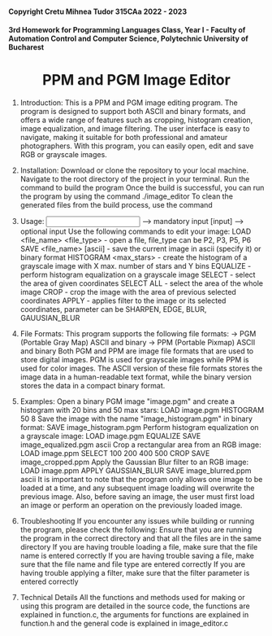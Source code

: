 <h4> Copyright Cretu Mihnea Tudor 315CAa 2022 - 2023 </h4> 
<h4 align = left> 3rd Homework for Programming Languages Class, Year I - Faculty of Automation Control and Computer Science, Polytechnic University of Bucharest </h4>

<h1 align=center> PPM and PGM Image Editor </h1>

1) Introduction: 
    This is a PPM and PGM image editing program. The program is designed to support both ASCII and binary 
    formats, and offers a wide range of features such as cropping, histogram creation, image equalization, 
    and image filtering. The user interface is easy to navigate, making it suitable for both professional
    and amateur photographers. With this program, you can easily open, edit and save RGB or grayscale images.

2) Installation:
    Download or clone the repository to your local machine.
    Navigate to the root directory of the project in your terminal.
    Run the command <make build> to build the program
    Once the build is successful, you can run the program by using the command ./image_editor
    To clean the generated files from the build process, use the command <make clean>

3) Usage:
    <input> --> mandatory input
    [input] --> optional input
    Use the following commands to edit your image:
    LOAD <file_name> <file_type> - open a file, file_type can be P2, P3, P5, P6
    SAVE <file_name> [ascii] - save the current image in ascii (specify it) or binary format
    HISTOGRAM <max_stars> <bins> - create the histogram of a grayscale image with X max. number of stars and Y bins
    EQUALIZE - perform histogram equalization on a grayscale image
    SELECT <x1> <y1> <x2> <y2> - select the area of given coordinates
    SELECT ALL - select the area of the whole image
    CROP - crop the image with the area of previous selected coordinates
    APPLY <parameter> - applies filter to the image or its selected coordinates, parameter can be SHARPEN, EDGE, BLUR, GAUUSIAN_BLUR

4) File Formats:
    This program supports the following file formats:
    -> PGM (Portable Gray Map) ASCII and binary
    -> PPM (Portable Pixmap) ASCII and binary
    Both PGM and PPM are image file formats that are used to store digital images. PGM is used for grayscale images 
    while PPM is used for color images. The ASCII version of these file formats stores the image data in a 
    human-readable text format, while the binary version stores the data in a compact binary format.

5) Examples:
    Open a binary PGM image "image.pgm" and create a histogram with 20 bins and 50 max stars:
        LOAD image.pgm
        HISTOGRAM 50 8
    Save the image with the name "image_histogram.pgm" in binary format:
        SAVE image_histogram.pgm
    Perform histogram equalization on a grayscale image:
        LOAD image.pgm
        EQUALIZE
        SAVE image_equalized.pgm ascii
    Crop a rectangular area from an RGB image:
        LOAD image.ppm
        SELECT 100 200 400 500
        CROP
        SAVE image_cropped.ppm
    Apply the Gaussian Blur filter to an RGB image:
        LOAD image.ppm
        APPLY GAUSSIAN_BLUR
        SAVE image_blurred.ppm ascii
    It is important to note that the program only allows one image to be loaded at a time, and any subsequent
    image loading will overwrite the previous image. Also, before saving an image, the user must first load
    an image or perform an operation on the previously loaded image.

6) Troubleshooting
    If you encounter any issues while building or running the program, please check the following:
    Ensure that you are running the program in the correct directory and that all the files are in the same directory
    If you are having trouble loading a file, make sure that the file name is entered correctly
    If you are having trouble saving a file, make sure that the file name and file type are entered correctly
    If you are having trouble applying a filter, make sure that the filter parameter is entered correctly

7) Technical Details
    All the functions and methods used for making or using this program are detailed in the source code,
    the functions are explained in function.c, the arguments for functions are explained in function.h and the general
    code is explained in image_editor.c
